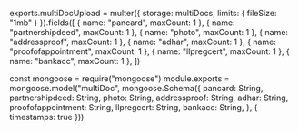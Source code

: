 <!-- upload -->
exports.multiDocUpload = multer({ storage: multiDocs, limits: { fileSize: "1mb" } }).fields([
    { name: "pancard", maxCount: 1 },
    { name: "partnershipdeed", maxCount: 1 },
    { name: "photo", maxCount: 1 },
    { name: "addressproof", maxCount: 1 },
    { name: "adhar", maxCount: 1 },
    { name: "proofofappointment", maxCount: 1 },
    { name: "llpregcert", maxCount: 1 },
    { name: "bankacc", maxCount: 1 },
])


<!-- model -->

const mongoose = require("mongoose")
module.exports = mongoose.model("multiDoc", mongoose.Schema({
    pancard: String,
    partnershipdeed: String,
    photo: String,
    addressproof: String,
    adhar: String,
    proofofappointment: String,
    llpregcert: String,
    bankacc: String,
}, { timestamps: true }))
